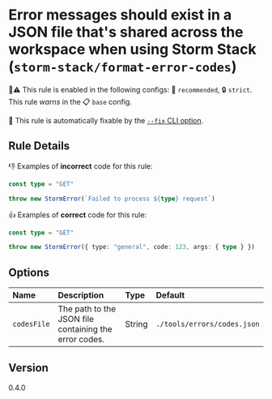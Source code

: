 # Error messages should exist in a JSON file that's shared across the workspace when using Storm Stack (`storm-stack/format-error-codes`)

💼⚠️ This rule is enabled in the following configs: 🌟 `recommended`, 🔒
`strict`. This rule _warns_ in the 📋 `base` config.

🔧 This rule is automatically fixable by the
[`--fix` CLI option](https://eslint.org/docs/latest/user-guide/command-line-interface#--fix).

<!-- end auto-generated rule header -->

## Rule Details

👎 Examples of **incorrect** code for this rule:

```ts
const type = "GET"

throw new StormError(`Failed to process ${type} request`)
```

👍 Examples of **correct** code for this rule:

```ts
const type = "GET"

throw new StormError({ type: "general", code: 123, args: { type } })
```

## Options

<!-- begin auto-generated rule options list -->

| Name        | Description                                           | Type   | Default                     |
| :---------- | :---------------------------------------------------- | :----- | :-------------------------- |
| `codesFile` | The path to the JSON file containing the error codes. | String | `./tools/errors/codes.json` |

<!-- end auto-generated rule options list -->

## Version

0.4.0
